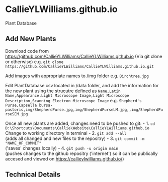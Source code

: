 # CallieYLWilliams.github.io
Plant Database

## Add New Plants

Download code from https://github.com/CallieYLWilliams/CallieYLWilliams.github.io (Via git clone or otherwise) e.g.
	`git clone https://github.com/CallieYLWilliams/CallieYLWilliams.github.io.git`
	
Add images with appropriate names to /img folder e.g.
	`Birchtree.jpg`
	
Edit PlantDatabase.csv located in /data folder, and add the information for the new plant using the strucutre defined as
	`Name,Latin Name,Appearance,Light Microscope Image,Light Microscope Description,Scanning Electron Microscope Image`
e.g.
	`Shepherd's Purse,Capsella bursa-pastoris,img/ShepherdPurse.jpg,img/ShepherdPurseLM.jpg,,img/ShepherdPurseSEM.jpg`
	
Once all new plants are added, changes need to be pushed to git:
	- 1. `cd D:\Shortcuts\Documents\Callie\Website\CallieYLWilliams.github.io`
	Change to working directory in terminal
	- 2. `git add --all		`					
	(adds all changed and new files to the repositry)
	- 3. `git commit -m "NAME_OF_COMMIT"`			
	('saves' changes locally)
	- 4. `git push -u origin main`					
	(pushes changes to the github repositry ('internet') so it can be publically accesed and viewed on https://callieylwilliams.github.io/)
	
	
## Technical Details


	